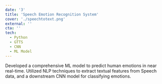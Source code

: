 ```yaml
---
date: '3'
title: 'Speech Emotion Recognition System'
cover: './speechtotext.png'
external: ''
cta: ''
tech:
  - Python
  - GTTS
  - CNN
  - ML Model
---
```


Developed a comprehensive ML model to predict human emotions in near real-time.
Utilized NLP techniques to extract textual features from Speech data, and a downstream CNN model for classifying emotions.
